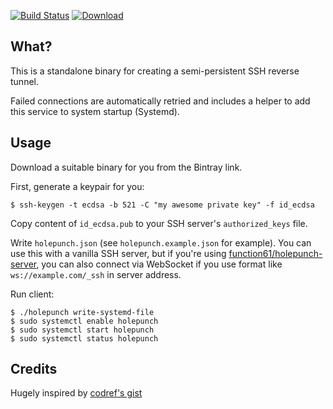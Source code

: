 [![Build Status](https://img.shields.io/travis/function61/holepunch-client.svg?style=for-the-badge)](https://travis-ci.org/function61/holepunch-client)
[![Download](https://img.shields.io/bintray/v/function61/holepunch-client/main.svg?style=for-the-badge&label=Download)](https://bintray.com/function61/holepunch-client/main/_latestVersion#files)

What?
-----

This is a standalone binary for creating a semi-persistent SSH reverse tunnel.

Failed connections are automatically retried and includes a helper to add this service to system startup (Systemd).


Usage
-----

Download a suitable binary for you from the Bintray link.

First, generate a keypair for you:

```
$ ssh-keygen -t ecdsa -b 521 -C "my awesome private key" -f id_ecdsa
```

Copy content of `id_ecdsa.pub` to your SSH server's `authorized_keys` file.

Write `holepunch.json` (see `holepunch.example.json` for example). You can use this with a
vanilla SSH server, but if you're using
[function61/holepunch-server](https://github.com/function61/holepunch-server), you can also
connect via WebSocket if you use format like `ws://example.com/_ssh` in server address.

Run client:

```
$ ./holepunch write-systemd-file
$ sudo systemctl enable holepunch
$ sudo systemctl start holepunch
$ sudo systemctl status holepunch
```


Credits
-------

Hugely inspired by [codref's gist](https://gist.github.com/codref/473351a24a3ef90162cf10857fac0ff3)
